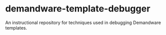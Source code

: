 # demandware-template-debugger
An instructional repository for techniques used in debugging Demandware templates.
